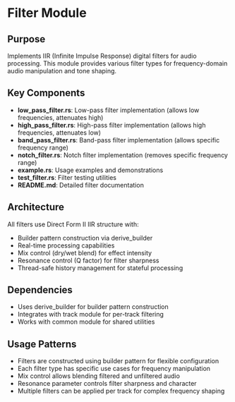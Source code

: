 # Filter Module

## Purpose
Implements IIR (Infinite Impulse Response) digital filters for audio processing. This module provides various filter types for frequency-domain audio manipulation and tone shaping.

## Key Components
- **low_pass_filter.rs**: Low-pass filter implementation (allows low frequencies, attenuates high)
- **high_pass_filter.rs**: High-pass filter implementation (allows high frequencies, attenuates low)
- **band_pass_filter.rs**: Band-pass filter implementation (allows specific frequency range)
- **notch_filter.rs**: Notch filter implementation (removes specific frequency range)
- **example.rs**: Usage examples and demonstrations
- **test_filter.rs**: Filter testing utilities
- **README.md**: Detailed filter documentation

## Architecture
All filters use Direct Form II IIR structure with:
- Builder pattern construction via derive_builder
- Real-time processing capabilities
- Mix control (dry/wet blend) for effect intensity
- Resonance control (Q factor) for filter sharpness
- Thread-safe history management for stateful processing

## Dependencies
- Uses derive_builder for builder pattern construction
- Integrates with track module for per-track filtering
- Works with common module for shared utilities

## Usage Patterns
- Filters are constructed using builder pattern for flexible configuration
- Each filter type has specific use cases for frequency manipulation
- Mix control allows blending filtered and unfiltered audio
- Resonance parameter controls filter sharpness and character
- Multiple filters can be applied per track for complex frequency shaping